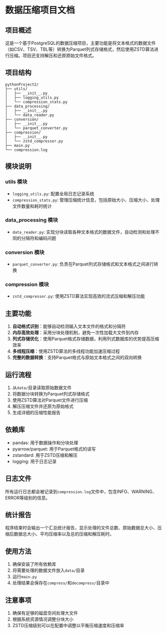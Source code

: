 # 数据压缩项目文档

## 项目概述

这是一个基于PostgreSQL的数据压缩项目，主要功能是将文本格式的数据文件（如CSV、TSV、TBL等）转换为Parquet列式存储格式，然后使用ZSTD算法进行压缩。项目还支持解压和还原原始文件格式。

## 项目结构

```
pythonProject2/
├── utils/
│   ├── __init__.py
│   ├── logging_utils.py
│   └── compression_stats.py
├── data_processing/
│   ├── __init__.py
│   └── data_reader.py
├── conversion/
│   ├── __init__.py
│   └── parquet_converter.py
├── compression/
│   ├── __init__.py
│   └── zstd_compressor.py
├── main.py
└── compression.log
```

## 模块说明

### utils 模块
- `logging_utils.py`: 配置全局日志记录系统
- `compression_stats.py`: 管理压缩统计信息，包括原始大小、压缩大小、处理文件数量和耗时统计

### data_processing 模块
- `data_reader.py`: 实现分块读取各种文本格式的数据文件，自动检测和处理不同的分隔符和编码问题

### conversion 模块
- `parquet_converter.py`: 负责在Parquet列式存储格式和文本格式之间进行转换

### compression 模块
- `zstd_compressor.py`: 使用ZSTD算法实现高效的流式压缩和解压功能

## 主要功能

1. **自动格式识别**：能够自动检测输入文本文件的格式和分隔符
2. **内存高效处理**：采用分块处理机制，避免一次性加载大文件到内存
3. **列式存储优化**：使用Parquet格式存储数据，利用列式数据库的优势提高压缩效率
4. **多线程压缩**：使用ZSTD算法的多线程功能加速压缩过程
5. **完整的数据转换**：支持Parquet格式与原始文本格式之间的双向转换

## 运行流程

1. 从`data/`目录读取原始数据文件
2. 将数据分块转换为Parquet列式存储格式
3. 使用ZSTD算法对Parquet文件进行压缩
4. 解压压缩文件并还原为原始格式
5. 生成详细的压缩性能报告

## 依赖库
- pandas: 用于数据操作和分块处理
- pyarrow/parquet: 用于Parquet格式的读写
- zstandard: 用于ZSTD压缩和解压
- logging: 用于日志记录

## 日志文件
所有运行日志都会被记录到`compression.log`文件中，包含INFO、WARNING、ERROR等级别的信息。

## 统计报告
程序结束时会输出一个汇总统计报告，显示处理的文件总数、原始数据总大小、压缩后数据总大小、平均压缩率以及总的压缩和解压耗时。

## 使用方法
1. 确保安装了所有依赖库
2. 将需要处理的数据文件放入`data/`目录
3. 运行`main.py`
4. 处理结果会保存在`compress/`和`decompress/`目录中

## 注意事项
1. 确保有足够的磁盘空间处理大文件
2. 根据系统资源情况调整分块大小
3. ZSTD压缩级别可以在配置中调整以平衡压缩速度和压缩率